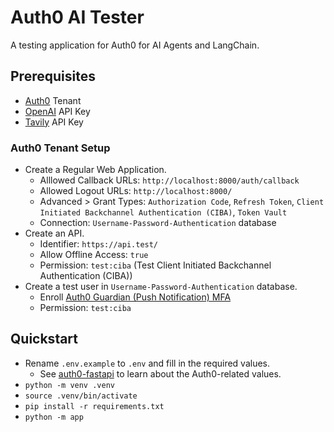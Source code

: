 # Auth0 AI Tester

A testing application for Auth0 for AI Agents and LangChain.

## Prerequisites

- [Auth0](https://auth0.com/ai) Tenant
- [OpenAI](https://openai.com/) API Key
- [Tavily](https://www.tavily.com/) API Key

### Auth0 Tenant Setup

- Create a Regular Web Application.
  - Alllowed Callback URLs: `http://localhost:8000/auth/callback`
  - Allowed Logout URLs: `http://localhost:8000/`
  - Advanced > Grant Types: `Authorization Code`, `Refresh Token`, `Client Initiated Backchannel Authentication (CIBA)`, `Token Vault`
  - Connection: `Username-Password-Authentication` database
- Create an API.
  - Identifier: `https://api.test/`
  - Allow Offline Access: `true`
  - Permission: `test:ciba` (Test Client Initiated Backchannel Authentication (CIBA))
- Create a test user in `Username-Password-Authentication` database.
  - Enroll [Auth0 Guardian (Push Notification) MFA](https://auth0.com/docs/secure/multi-factor-authentication/auth0-guardian)
  - Permission: `test:ciba`

## Quickstart

- Rename `.env.example` to `.env` and fill in the required values.
  - See [auth0-fastapi](https://github.com/auth0/auth0-fastapi) to learn about the Auth0-related values.
- `python -m venv .venv`
- `source .venv/bin/activate`
- `pip install -r requirements.txt`
- `python -m app`
